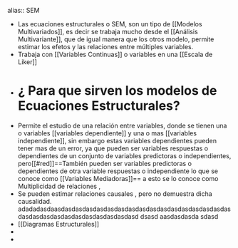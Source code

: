 alias:: SEM

- Las ecuaciones estructurales o SEM, son un tipo de [[Modelos Multivariados]], es decir se trabaja mucho desde el [[Análisis Multivariante]], que de igual manera que los otros modelo, permite estimar los efetos y las relaciones entre múltiples variables.
- Trabaja con [[Variables Continuas]] o variables en una [[Escala de Liker]]
- # ¿ Para que sirven los modelos de Ecuaciones Estructurales?
- Permite el estudio de una relación entre variables, donde   se tienen una o variables [[variables dependiente]] y una o mas [[variables independiente]], sin embargo estas variables dependientes pueden tener mas de un error, ya que pueden ser variables respuestas o dependientes de un conjunto de variables predictoras o independientes, pero[[#red]]==También pueden ser variables predictoras o dependientes de otra variable respuestas o independiente lo que se conoce como [[Variables Mediadoras]]==   a esto se lo conoce como Multiplicidad de relaciones ,
- Se pueden estimar relaciones causales , pero no demuestra dicha causalidad.  adadadasdaasdasdasdasdasdasdasdasdasdasdasdasdasdasdasdasdasdasdasdasdasdasdasdasdasdasdasdasd dsasd aasdasdasda sdasd
- [[Diagramas Estructurales]]
-
-